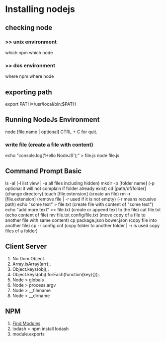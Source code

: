 # Installing nodejs

## checking node
### >> unix environment
which npm
which node 

### >> dos environment
where npm
where node 

## exporting path
export PATH=/usr/local/bin:$PATH

## Running NodeJs Environment
node [file.name | optional]
CTRL + C for quit.

### write file (create a file with content)
echo "console.log('Hello NodeJS');" > file.js 
node file.js

## Command Prompt Basic
ls -al (-l list view | -a all files including hidden)
mkdir -p [folder name] (-p optional it will not complain if folder already exist)
cd [path/of/folder] (change directory)
touch [file.extension] (create an file)
rm -r [file.extension] (remove file | -r used if it is not empty) (-r means recusive path)
echo "some text" > file.txt (create file with content of "some text")
echo "add more text" >> file.txt (create or append text to the file)
cat file.txt (echo content of file)
mv file.txt config/file.txt (move copy of a file to another file with same content) 
cp package.json bower.json (copy file into another file)
cp -r config cnf (copy folder to another folder | -r is used copy files of a folder)

## Client Server
1. No Dom Object.
2. Array.isArray(arr);.
3. Object.keys(obj);.
4. Object.keys(obj).forEach(function(key){});.
5. Node > globals
6. Node > process.argv
7. Node > __filename
8. Node > __dirname

## NPM
1. [Find Modules](https://www.npmjs.org)
2. lodash > npm install lodash
3. module.exports
